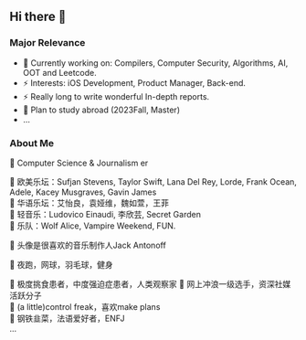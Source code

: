 ## Hi there 👋
### Major Relevance
- 🌱 Currently working on: Compilers, Computer Security, Algorithms, AI, OOT and Leetcode.
- ⚡ Interests: iOS Development, Product Manager, Back-end.
- ⚡ Really long to write wonderful In-depth reports.
- 🤔 Plan to study abroad (2023Fall, Master)
- ...

### About Me 
🔭 Computer Science & Journalism er  

🔭 欧美乐坛：Sufjan Stevens, Taylor Swift, Lana Del Rey, Lorde, Frank Ocean, Adele, Kacey Musgraves, Gavin James  
🔭 华语乐坛：艾怡良，袁娅维，魏如萱，王菲  
🔭 轻音乐：Ludovico Einaudi, 李欣芸, Secret Garden  
🔭 乐队：Wolf Alice, Vampire Weekend, FUN.  

🔭 头像是很喜欢的音乐制作人Jack Antonoff  

🔭 夜跑，网球，羽毛球，健身  

🔭 极度挑食患者，中度强迫症患者，人类观察家
🔭 网上冲浪一级选手，资深社媒活跃分子  
🔭 (a little)control freak，喜欢make plans  
🔭 钢铁韭菜，法语爱好者，ENFJ  
...

<!--
Here are some ideas to get you started:
- 🔭 I’m currently working on ...
- 🌱 I’m currently learning IOS Development, Deep Learning, Data Base.
- 👯 I’m looking to collaborate on 
- 🤔 I’m looking for help with ...
- 💬 Ask me about ...
- 📫 How to reach me: ...
- 😄 Pronouns: ...
- ⚡ Fun fact: ...
-->
